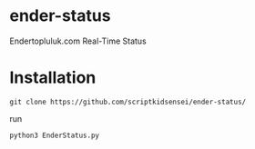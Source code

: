 # ender-status
Endertopluluk.com Real-Time Status


# Installation

``` 
git clone https://github.com/scriptkidsensei/ender-status/
```

run

``` 
python3 EnderStatus.py
``` 

